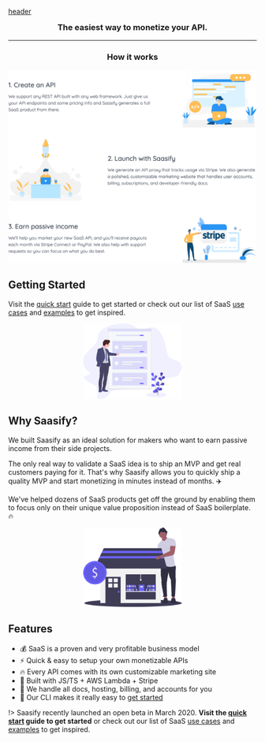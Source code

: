 [header](_header.md ':include')

<h3 align="center" style="margin-top: .6rem">
  The easiest way to monetize your API.
</h3>

---

<h3 align="center">
  How it works
</h3>

<p align="center">
  <img src="_media/saasify-how-it-works-v5-body.png" alt="How Saasify Works" />
</p>

## Getting Started

Visit the [quick start](quick-start.md) guide to get started or check out our list of SaaS [use cases](use-cases.md) and [examples](examples.md) to get inspired.

<p align="center">
  <img src="_media/undraw/onboarding.svg" alt="Onboarding" width="200" />
</p>

## Why Saasify?

We built Saasify as an ideal solution for makers who want to earn passive income from their side projects.

The only real way to validate a SaaS idea is to ship an MVP and get real customers paying for it. That's why Saasify allows you to quickly ship a quality MVP and start monetizing in minutes instead of months. ✈️

We've helped dozens of SaaS products get off the ground by enabling them to focus only on their unique value proposition instead of SaaS boilerplate. 🔥

<p align="center">
  <img src="_media/undraw/business_shop.svg" alt="Online shop" width="200" />
</p>

## Features

- 💰 SaaS is a proven and very profitable business model
- ⚡️️ Quick & easy to setup your own monetizable APIs
- 🔥 Every API comes with its own customizable marketing site
- 💯 Built with JS/TS + AWS Lambda + Stripe
- 🤖 We handle all docs, hosting, billing, and accounts for you
- 🚀 Our CLI makes it really easy to [get started](quick-start.md)

!> Saasify recently launched an open beta in March 2020. **Visit the [quick start](quick-start.md) guide to get started** or check out our list of SaaS [use cases](use-cases.md) and [examples](examples.md) to get inspired.
